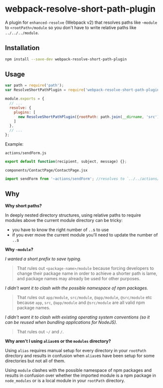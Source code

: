 # webpack-resolve-short-path-plugin

A plugin for `enhanced-resolve` (Webpack v2) that resolves paths like `~module` to `<rootPath>/module` so you don't have 
to write relative paths like `../../../module`.

## Installation

```bash
npm install --save-dev webpack-resolve-short-path-plugin
```

## Usage

```js
var path = require('path');
var ResolveShortPathPlugin = require('webpack-resolve-short-path-plugin');

module.exports = {
  // ...
  resolve: {
    plugins: [
      new ResolveShortPathPlugin({rootPath: path.join(__dirname, 'src')})
    ]
  },
  // ...
};

```

Example:

`actions/sendForm.js`
```js
export default function(recipient, subject, message) {};
```

`components/ContactPage/ContactPage.jsx`
```js
import sendForm from '~actions/sendForm'; //resolves to `../../actions/sendForm`
```

## Why

**Why short paths?**

In deeply nested directory structures, using relative paths to require modules above the current module directory can 
be tricky:
 - you have to know the right number of `..`s to use
 - if you ever move the current module you'll need to update the number of `..`s

**Why `~module`?**

*I wanted a short prefix to save typing.* 
> That rules out `<package-name>/module` because forcing developers to change their package name 
in order to achieve a shorter path is lame, and package names may already be used for other purposes.

*I didn't want it to clash with the possible namespace of npm packages.*
> That rules out `app/module`, `src/module`, `@app/module`, `@src/module` etc because `app`, `src`, `@app/module` and 
`@src/module` are all valid npm package names.

*I didn't want it to clash with existing operating system conventions (so it can be reused when bundling applications for NodeJS).*
> That rules out `~/` and `/`.

**Why aren't I using `alias`es or the `modules` directory?**

Using `alias` requires manual setup for every directory in your `rootPath` directory and results in confusion when `alias`es
have been setup for some directories but not all of them.

Using `module` clashes with the possible namespace of npm packages and results in confusion over whether the imported 
module is a npm package in `node_modules` or is a local module in your `rootPath` directory.
